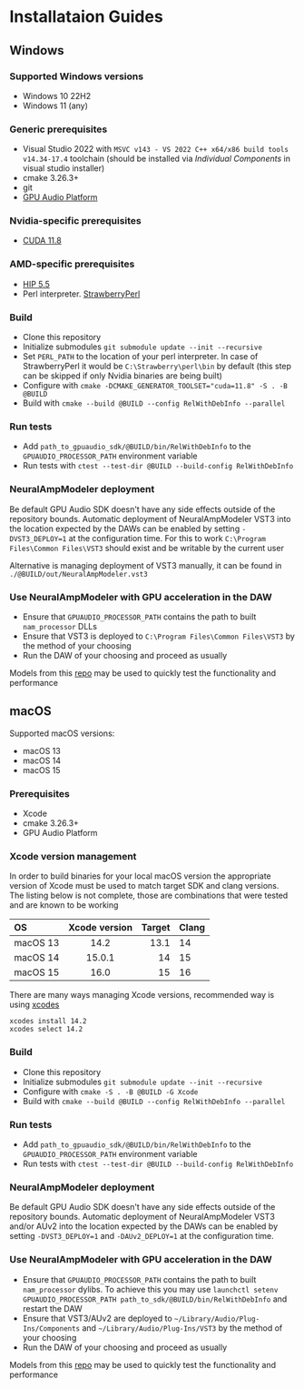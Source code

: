# Installataion Guides

## Windows

### Supported Windows versions

* Windows 10 22H2
* Windows 11 (any)

### Generic prerequisites

* Visual Studio 2022 with `MSVC v143 - VS 2022 C++ x64/x86 build tools v14.34-17.4` toolchain (should be installed via _Individual Components_ in visual studio installer)
* cmake 3.26.3+
* git
* [GPU Audio Platform](https://www.gpu.audio/sdk-binaries)

### Nvidia-specific prerequisites

* [CUDA 11.8](https://developer.nvidia.com/cuda-11-8-0-download-archive)

### AMD-specific prerequisites

* [HIP 5.5](https://www.amd.com/en/developer/resources/rocm-hub/hip-sdk.html)
* Perl interpreter. [StrawberryPerl](https://strawberryperl.com/)

### Build

* Clone this repository
* Initialize submodules `git submodule update --init --recursive`
* Set `PERL_PATH` to the location of your perl interpreter. In case of StrawberryPerl it would be `C:\Strawberry\perl\bin` by default (this step can be skipped if only Nvidia binaries are being built)
* Configure with `cmake -DCMAKE_GENERATOR_TOOLSET="cuda=11.8" -S . -B @BUILD`
* Build with `cmake --build @BUILD --config RelWithDebInfo --parallel`

### Run tests

* Add `path_to_gpuaudio_sdk/@BUILD/bin/RelWithDebInfo` to the `GPUAUDIO_PROCESSOR_PATH` environment variable
* Run tests with `ctest --test-dir @BUILD --build-config RelWithDebInfo`

### NeuralAmpModeler deployment

Be default GPU Audio SDK doesn't have any side effects outside of the repository bounds. Automatic deployment of NeuralAmpModeler VST3 into the location expected by the DAWs can be enabled by setting `-DVST3_DEPLOY=1` at the configuration time. For this to work `C:\Program Files\Common Files\VST3` should exist and be writable by the current user

Alternative is managing deployment of VST3 manually, it can be found in `./@BUILD/out/NeuralAmpModeler.vst3`

### Use NeuralAmpModeler with GPU acceleration in the DAW

* Ensure that `GPUAUDIO_PROCESSOR_PATH` contains the path to built `nam_processor` DLLs
* Ensure that VST3 is deployed to `C:\Program Files\Common Files\VST3` by the method of your choosing
* Run the DAW of your choosing and proceed as usually

Models from this [repo](https://github.com/pelennor2170/NAM_models) may be used to quickly test the functionality and performance

## macOS

Supported macOS versions:

* macOS 13
* macOS 14
* macOS 15

### Prerequisites

* Xcode
* cmake 3.26.3+
* GPU Audio Platform

### Xcode version management

In order to build binaries for your local macOS version the appropriate version of Xcode must be used to match target SDK and clang versions. The listing below is not complete, those are combinations that were tested and are known to be working

| OS                | Xcode version | Target | Clang |
| :---------------- | :------:      | ----:  | :-    |
| macOS 13          |   14.2        | 13.1   | 14    |
| macOS 14          |   15.0.1      | 14     | 15    |
| macOS 15          |   16.0        | 15     | 16    |

There are many ways managing Xcode versions, recommended way is using [xcodes](https://github.com/XcodesOrg/xcodes)

```
xcodes install 14.2
xcodes select 14.2
```

### Build

* Clone this repository
* Initialize submodules `git submodule update --init --recursive`
* Configure with `cmake -S . -B @BUILD -G Xcode`
* Build with `cmake --build @BUILD --config RelWithDebInfo --parallel`

### Run tests

* Add `path_to_gpuaudio_sdk/@BUILD/bin/RelWithDebInfo` to the `GPUAUDIO_PROCESSOR_PATH` environment variable
* Run tests with `ctest --test-dir @BUILD --build-config RelWithDebInfo`

### NeuralAmpModeler deployment

Be default GPU Audio SDK doesn't have any side effects outside of the repository bounds. Automatic deployment of NeuralAmpModeler VST3 and/or AUv2 into the location expected by the DAWs can be enabled by setting `-DVST3_DEPLOY=1` and `-DAUv2_DEPLOY=1` at the configuration time.

### Use NeuralAmpModeler with GPU acceleration in the DAW

* Ensure that `GPUAUDIO_PROCESSOR_PATH` contains the path to built `nam_processor` dylibs. To achieve this you may use `launchctl setenv GPUAUDIO_PROCESSOR_PATH path_to_sdk/@BUILD/bin/RelWithDebInfo` and restart the DAW
* Ensure that VST3/AUv2 are deployed to `~/Library/Audio/Plug-Ins/Components` and `~/Library/Audio/Plug-Ins/VST3` by the method of your choosing
* Run the DAW of your choosing and proceed as usually

Models from this [repo](https://github.com/pelennor2170/NAM_models) may be used to quickly test the functionality and performance

